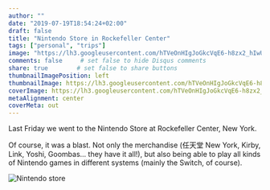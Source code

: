 ```yaml
---
author: ""
date: "2019-07-19T18:54:24+02:00"
draft: false
title: "Nintendo Store in Rockefeller Center"
tags: ["personal", "trips"]
image: "https://lh3.googleusercontent.com/hTVeOnHIgJoGkcVqE6-h8zx2_hIwUTo3-QV_Yk-VhzDo3EpT0Y_vRchL3z56l5CPo9oNOs7BBiRHbW5xwOjcw3jZ5HwSCo35WMK92EmO9lWVDjwCnTPiv2-FVfMN_8El3X819Rj3CW8=w1920-h1080"
comments: false     # set false to hide Disqus comments
share: true        # set false to share buttons
thumbnailImagePosition: left
thumbnailImage: https://lh3.googleusercontent.com/hTVeOnHIgJoGkcVqE6-h8zx2_hIwUTo3-QV_Yk-VhzDo3EpT0Y_vRchL3z56l5CPo9oNOs7BBiRHbW5xwOjcw3jZ5HwSCo35WMK92EmO9lWVDjwCnTPiv2-FVfMN_8El3X819Rj3CW8=w1920-h1080
coverImage: https://lh3.googleusercontent.com/hTVeOnHIgJoGkcVqE6-h8zx2_hIwUTo3-QV_Yk-VhzDo3EpT0Y_vRchL3z56l5CPo9oNOs7BBiRHbW5xwOjcw3jZ5HwSCo35WMK92EmO9lWVDjwCnTPiv2-FVfMN_8El3X819Rj3CW8=w1920-h1080
metaAlignment: center
coverMeta: out
---
```


Last Friday we went to the Nintendo Store at Rockefeller Center, New York.

<!--more-->

Of course, it was a blast. Not only the merchandise (任天堂 New York, Kirby, Link, Yoshi, Goombas... they have it all!), but also being able to play all kinds of Nintendo games in different systems (mainly the Switch, of course).

![Nintendo store](https://lh3.googleusercontent.com/t6yg1U0QCtokH5pwGFsBnklTeiv6WUC8IpXPeJ5GKgu4w8RhfAew6jDLhLZF_4Qs0FYWRoGtqfvqwIbQe-HIoWkc6Or335XNYyZ1Yrw9HoVJyeSJV4elEgmddWwaltGUS3-UDDhbDD4=w1920-h1080)

